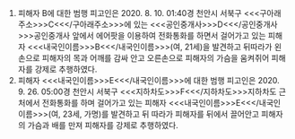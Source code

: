 1. 피해자 B에 대한 범행
피고인은 2020. 8. 10. 01:40경 천안시 서북구 <<<구아래주소>>>C<<</구아래주소>>>에 있는 <<<공인중개사>>>D<<</공인중개사>>>공인중개사 앞에서 에어팟을 이용하여 전화통화를 하면서 걸어가고 있는 피해자 <<<내국인이름>>>B<<</내국인이름>>>(여, 21세)을 발견하고 뒤따라가 왼손으로 피해자의 목과 어깨를 감싸 안고 오른손으로 피해자의 가슴을 움켜쥐어 피해자를 강제로 추행하였다.
2. 피해자 <<<내국인이름>>>E<<</내국인이름>>>에 대한 범행
피고인은 2020. 9. 26. 05:00경 천안시 서북구 <<<지하차도>>>F<<</지하차도>>>지하차도 근처에서 전화통화를 하며 걸어가고 있는 피해자 <<<내국인이름>>>E<<</내국인이름>>>(여, 23세, 가명)를 발견하고 뒤 따라가 피해자를 뒤에서 끌어안고 피해자의 가슴과 배를 만져 피해자를 강제로 추행하였다.